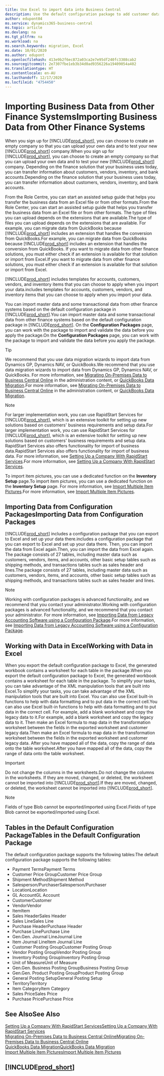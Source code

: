 ```yaml
---
title: Use Excel to import data into Business Central
description: Use the default configuration package to add customer data in Excel and import the data back into Business Central.
author: edupont04
ms.service: dynamics365-business-central
ms.topic: article
ms.devlang: na
ms.tgt_pltfrm: na
ms.workload: na
ms.search.keywords: migration, Excel
ms.date: 10/01/2020
ms.author: edupont
ms.openlocfilehash: 413e9b2f6ec872a03ca2e7e95df240fc3308cab2
ms.sourcegitcommit: 2e7307fbe1eb3b34d0ad9356226a19409054a402
ms.translationtype: HT
ms.contentlocale: en-AU
ms.lasthandoff: 12/17/2020
ms.locfileid: "4754450"
---
```

# <a name="importing-business-data-from-other-finance-systems"></a><span data-ttu-id="ab51b-103">Importing Business Data from Other Finance Systems</span><span class="sxs-lookup"><span data-stu-id="ab51b-103">Importing Business Data from Other Finance Systems</span></span>

<span data-ttu-id="ab51b-104">When you sign up for [!INCLUDE[prod_short](includes/prod_short.md)], you can choose to create an empty company so that you can upload your own data and to test your new [!INCLUDE[prod_short](includes/prod_short.md)] company.</span><span class="sxs-lookup"><span data-stu-id="ab51b-104">When you sign up for [!INCLUDE[prod_short](includes/prod_short.md)], you can choose to create an empty company so that you can upload your own data and to test your new [!INCLUDE[prod_short](includes/prod_short.md)] company.</span></span> <span data-ttu-id="ab51b-105">Depending on the finance solution that your business uses today, you can transfer information about customers, vendors, inventory, and bank accounts.</span><span class="sxs-lookup"><span data-stu-id="ab51b-105">Depending on the finance solution that your business uses today, you can transfer information about customers, vendors, inventory, and bank accounts.</span></span>  

<span data-ttu-id="ab51b-106">From the Role Centre, you can start an assisted setup guide that helps you transfer the business data from an Excel file or from other formats.</span><span class="sxs-lookup"><span data-stu-id="ab51b-106">From the Role Center, you can start an assisted setup guide that helps you transfer the business data from an Excel file or from other formats.</span></span> <span data-ttu-id="ab51b-107">The type of files you can upload depends on the extensions that are available.</span><span class="sxs-lookup"><span data-stu-id="ab51b-107">The type of files you can upload depends on the extensions that are available.</span></span> <span data-ttu-id="ab51b-108">For example, you can migrate data from QuickBooks because [!INCLUDE[prod_short](includes/prod_short.md)] includes an extension that handles the conversion from QuickBooks.</span><span class="sxs-lookup"><span data-stu-id="ab51b-108">For example, you can migrate data from QuickBooks because [!INCLUDE[prod_short](includes/prod_short.md)] includes an extension that handles the conversion from QuickBooks.</span></span> <span data-ttu-id="ab51b-109">If you want to migrate data from other finance solutions, you must either check if an extension is available for that solution or import from Excel.</span><span class="sxs-lookup"><span data-stu-id="ab51b-109">If you want to migrate data from other finance solutions, you must either check if an extension is available for that solution or import from Excel.</span></span>  

[!INCLUDE[prod_short](includes/prod_short.md)] <span data-ttu-id="ab51b-110">includes templates for accounts, customers, vendors, and inventory items that you can choose to apply when you import your data.</span><span class="sxs-lookup"><span data-stu-id="ab51b-110">includes templates for accounts, customers, vendors, and inventory items that you can choose to apply when you import your data.</span></span>

<span data-ttu-id="ab51b-111">You can import master data and some transactional data from other finance systems based on the default configuration package in [!INCLUDE[prod_short](includes/prod_short.md)].</span><span class="sxs-lookup"><span data-stu-id="ab51b-111">You can import master data and some transactional data from other finance systems based on the default configuration package in [!INCLUDE[prod_short](includes/prod_short.md)].</span></span> <span data-ttu-id="ab51b-112">On the **Configuration Packages** page, you can work with the package to import and validate the data before you apply the package.</span><span class="sxs-lookup"><span data-stu-id="ab51b-112">On the **Configuration Packages** page, you can work with the package to import and validate the data before you apply the package.</span></span>  

> [!TIP]  
> <span data-ttu-id="ab51b-113">We recommend that you use data migration wizards to import data from Dynamics GP, Dynamics NAV, or QuickBooks.</span><span class="sxs-lookup"><span data-stu-id="ab51b-113">We recommend that you use data migration wizards to import data from Dynamics GP, Dynamics NAV, or QuickBooks.</span></span> <span data-ttu-id="ab51b-114">For more information, see [Migrating On-Premises Data to Business Central Online](/dynamics365/business-central/dev-itpro/administration/migrate-data) in the administration content, or [QuickBooks Data Migration](ui-extensions-quickbooks-data-migration.md).</span><span class="sxs-lookup"><span data-stu-id="ab51b-114">For more information, see [Migrating On-Premises Data to Business Central Online](/dynamics365/business-central/dev-itpro/administration/migrate-data) in the administration content, or [QuickBooks Data Migration](ui-extensions-quickbooks-data-migration.md).</span></span>

> [!NOTE]  
> <span data-ttu-id="ab51b-115">For larger implementation work, you can use RapidStart Services for [!INCLUDE[prod_short](includes/prod_short.md)], which is an extensive toolkit for setting up new solutions based on customers' business requirements and setup data.</span><span class="sxs-lookup"><span data-stu-id="ab51b-115">For larger implementation work, you can use RapidStart Services for [!INCLUDE[prod_short](includes/prod_short.md)], which is an extensive toolkit for setting up new solutions based on customers' business requirements and setup data.</span></span> <span data-ttu-id="ab51b-116">RapidStart Services also offers functionality for import of business data.</span><span class="sxs-lookup"><span data-stu-id="ab51b-116">RapidStart Services also offers functionality for import of business data.</span></span> <span data-ttu-id="ab51b-117">For more information, see [Setting Up a Company With RapidStart Services](admin-set-up-a-company-with-rapidstart.md).</span><span class="sxs-lookup"><span data-stu-id="ab51b-117">For more information, see [Setting Up a Company With RapidStart Services](admin-set-up-a-company-with-rapidstart.md).</span></span>

<span data-ttu-id="ab51b-118">To import item pictures, you can use a dedicated function on the **Inventory Setup** page.</span><span class="sxs-lookup"><span data-stu-id="ab51b-118">To import item pictures, you can use a dedicated function on the **Inventory Setup** page.</span></span> <span data-ttu-id="ab51b-119">For more information, see [Import Multiple Item Pictures](inventory-how-import-item-pictures.md).</span><span class="sxs-lookup"><span data-stu-id="ab51b-119">For more information, see [Import Multiple Item Pictures](inventory-how-import-item-pictures.md).</span></span>

## <a name="importing-data-from-configuration-packages"></a><span data-ttu-id="ab51b-120">Importing Data from Configuration Packages</span><span class="sxs-lookup"><span data-stu-id="ab51b-120">Importing Data from Configuration Packages</span></span>
[!INCLUDE[prod_short](includes/prod_short.md)] <span data-ttu-id="ab51b-121">includes a configuration package that you can export to Excel and set up your data there.</span><span class="sxs-lookup"><span data-stu-id="ab51b-121">includes a configuration package that you can export to Excel and set up your data there.</span></span> <span data-ttu-id="ab51b-122">Then, you can import the data from Excel again.</span><span class="sxs-lookup"><span data-stu-id="ab51b-122">Then, you can import the data from Excel again.</span></span> <span data-ttu-id="ab51b-123">The package consists of 27 tables, including master data such as customers, vendors, items, and accounts, other basic setup tables such as shipping methods, and transactions tables such as sales header and lines.</span><span class="sxs-lookup"><span data-stu-id="ab51b-123">The package consists of 27 tables, including master data such as customers, vendors, items, and accounts, other basic setup tables such as shipping methods, and transactions tables such as sales header and lines.</span></span>  

> [!NOTE]  
>   <span data-ttu-id="ab51b-124">Working with configuration packages is advanced functionality, and we recommend that you contact your administrator.</span><span class="sxs-lookup"><span data-stu-id="ab51b-124">Working with configuration packages is advanced functionality, and we recommend that you contact your administrator.</span></span> <span data-ttu-id="ab51b-125">For more information, see [Importing Data from Legacy Accounting Software using a Configuration Package](across-import-data-configuration-packages.md).</span><span class="sxs-lookup"><span data-stu-id="ab51b-125">For more information, see [Importing Data from Legacy Accounting Software using a Configuration Package](across-import-data-configuration-packages.md).</span></span>

## <a name="working-with-data-in-excel"></a><span data-ttu-id="ab51b-126">Working with Data in Excel</span><span class="sxs-lookup"><span data-stu-id="ab51b-126">Working with Data in Excel</span></span>
<span data-ttu-id="ab51b-127">When you export the default configuration package to Excel, the generated workbook contains a worksheet for each table in the package.</span><span class="sxs-lookup"><span data-stu-id="ab51b-127">When you export the default configuration package to Excel, the generated workbook contains a worksheet for each table in the package.</span></span> <span data-ttu-id="ab51b-128">To simplify your tasks, you can take advantage of the XML manipulation tools that are built into Excel.</span><span class="sxs-lookup"><span data-stu-id="ab51b-128">To simplify your tasks, you can take advantage of the XML manipulation tools that are built into Excel.</span></span> <span data-ttu-id="ab51b-129">You can also use Excel built-in functions to help with data formatting and to put data in the correct cell.</span><span class="sxs-lookup"><span data-stu-id="ab51b-129">You can also use Excel built-in functions to help with data formatting and to put data in the correct cell.</span></span> <span data-ttu-id="ab51b-130">For example, add a blank worksheet and copy the legacy data to it.</span><span class="sxs-lookup"><span data-stu-id="ab51b-130">For example, add a blank worksheet and copy the legacy data to it.</span></span> <span data-ttu-id="ab51b-131">Then make an Excel formula to map data in the transformation worksheet between the fields in the exported worksheet and customer legacy data.</span><span class="sxs-lookup"><span data-stu-id="ab51b-131">Then make an Excel formula to map data in the transformation worksheet between the fields in the exported worksheet and customer legacy data.</span></span> <span data-ttu-id="ab51b-132">After you have mapped all of the data, copy the range of data onto the table worksheet.</span><span class="sxs-lookup"><span data-stu-id="ab51b-132">After you have mapped all of the data, copy the range of data onto the table worksheet.</span></span>  

> [!IMPORTANT]  
>  <span data-ttu-id="ab51b-133">Do not change the columns in the worksheets.</span><span class="sxs-lookup"><span data-stu-id="ab51b-133">Do not change the columns in the worksheets.</span></span> <span data-ttu-id="ab51b-134">If they are moved, changed, or deleted, the worksheet cannot be imported into [!INCLUDE[prod_short](includes/prod_short.md)].</span><span class="sxs-lookup"><span data-stu-id="ab51b-134">If they are moved, changed, or deleted, the worksheet cannot be imported into [!INCLUDE[prod_short](includes/prod_short.md)].</span></span>

> [!NOTE]
> <span data-ttu-id="ab51b-135">Fields of type Blob cannot be exported/imported using Excel.</span><span class="sxs-lookup"><span data-stu-id="ab51b-135">Fields of type Blob cannot be exported/imported using Excel.</span></span>

## <a name="tables-in-the-default-configuration-package"></a><span data-ttu-id="ab51b-136">Tables in the Default Configuration Package</span><span class="sxs-lookup"><span data-stu-id="ab51b-136">Tables in the Default Configuration Package</span></span>
<span data-ttu-id="ab51b-137">The default configuration package supports the following tables:</span><span class="sxs-lookup"><span data-stu-id="ab51b-137">The default configuration package supports the following tables:</span></span>

-   <span data-ttu-id="ab51b-138">Payment Terms</span><span class="sxs-lookup"><span data-stu-id="ab51b-138">Payment Terms</span></span>
-   <span data-ttu-id="ab51b-139">Customer Price Group</span><span class="sxs-lookup"><span data-stu-id="ab51b-139">Customer Price Group</span></span>
-   <span data-ttu-id="ab51b-140">Shipment Method</span><span class="sxs-lookup"><span data-stu-id="ab51b-140">Shipment Method</span></span>
-   <span data-ttu-id="ab51b-141">Salesperson/Purchaser</span><span class="sxs-lookup"><span data-stu-id="ab51b-141">Salesperson/Purchaser</span></span>
-   <span data-ttu-id="ab51b-142">Location</span><span class="sxs-lookup"><span data-stu-id="ab51b-142">Location</span></span>
-   <span data-ttu-id="ab51b-143">GL Account</span><span class="sxs-lookup"><span data-stu-id="ab51b-143">GL Account</span></span>
-   <span data-ttu-id="ab51b-144">Customer</span><span class="sxs-lookup"><span data-stu-id="ab51b-144">Customer</span></span>
-   <span data-ttu-id="ab51b-145">Vendor</span><span class="sxs-lookup"><span data-stu-id="ab51b-145">Vendor</span></span>
-   <span data-ttu-id="ab51b-146">Item</span><span class="sxs-lookup"><span data-stu-id="ab51b-146">Item</span></span>
-   <span data-ttu-id="ab51b-147">Sales Header</span><span class="sxs-lookup"><span data-stu-id="ab51b-147">Sales Header</span></span>
-   <span data-ttu-id="ab51b-148">Sales Line</span><span class="sxs-lookup"><span data-stu-id="ab51b-148">Sales Line</span></span>
-   <span data-ttu-id="ab51b-149">Purchase Header</span><span class="sxs-lookup"><span data-stu-id="ab51b-149">Purchase Header</span></span>
-   <span data-ttu-id="ab51b-150">Purchase Line</span><span class="sxs-lookup"><span data-stu-id="ab51b-150">Purchase Line</span></span>
-   <span data-ttu-id="ab51b-151">Gen.</span><span class="sxs-lookup"><span data-stu-id="ab51b-151">Gen.</span></span> <span data-ttu-id="ab51b-152">Journal Line</span><span class="sxs-lookup"><span data-stu-id="ab51b-152">Journal Line</span></span>
-   <span data-ttu-id="ab51b-153">Item Journal Line</span><span class="sxs-lookup"><span data-stu-id="ab51b-153">Item Journal Line</span></span>
-   <span data-ttu-id="ab51b-154">Customer Posting Group</span><span class="sxs-lookup"><span data-stu-id="ab51b-154">Customer Posting Group</span></span>
-   <span data-ttu-id="ab51b-155">Vendor Posting Group</span><span class="sxs-lookup"><span data-stu-id="ab51b-155">Vendor Posting Group</span></span>
-   <span data-ttu-id="ab51b-156">Inventory Posting Group</span><span class="sxs-lookup"><span data-stu-id="ab51b-156">Inventory Posting Group</span></span>
-   <span data-ttu-id="ab51b-157">Unit of Measure</span><span class="sxs-lookup"><span data-stu-id="ab51b-157">Unit of Measure</span></span>
-   <span data-ttu-id="ab51b-158">Gen.</span><span class="sxs-lookup"><span data-stu-id="ab51b-158">Gen.</span></span> <span data-ttu-id="ab51b-159">Business Posting Group</span><span class="sxs-lookup"><span data-stu-id="ab51b-159">Business Posting Group</span></span>
-   <span data-ttu-id="ab51b-160">Gen.</span><span class="sxs-lookup"><span data-stu-id="ab51b-160">Gen.</span></span> <span data-ttu-id="ab51b-161">Product Posting Group</span><span class="sxs-lookup"><span data-stu-id="ab51b-161">Product Posting Group</span></span>
-   <span data-ttu-id="ab51b-162">General Posting Setup</span><span class="sxs-lookup"><span data-stu-id="ab51b-162">General Posting Setup</span></span>
-   <span data-ttu-id="ab51b-163">Territory</span><span class="sxs-lookup"><span data-stu-id="ab51b-163">Territory</span></span>
-   <span data-ttu-id="ab51b-164">Item Category</span><span class="sxs-lookup"><span data-stu-id="ab51b-164">Item Category</span></span>
-   <span data-ttu-id="ab51b-165">Sales Price</span><span class="sxs-lookup"><span data-stu-id="ab51b-165">Sales Price</span></span>
-   <span data-ttu-id="ab51b-166">Purchase Price</span><span class="sxs-lookup"><span data-stu-id="ab51b-166">Purchase Price</span></span>

## <a name="see-also"></a><span data-ttu-id="ab51b-167">See Also</span><span class="sxs-lookup"><span data-stu-id="ab51b-167">See Also</span></span>
[<span data-ttu-id="ab51b-168">Setting Up a Company With RapidStart Services</span><span class="sxs-lookup"><span data-stu-id="ab51b-168">Setting Up a Company With RapidStart Services</span></span>](admin-set-up-a-company-with-rapidstart.md)  
[<span data-ttu-id="ab51b-169">Migrating On-Premises Data to Business Central Online</span><span class="sxs-lookup"><span data-stu-id="ab51b-169">Migrating On-Premises Data to Business Central Online</span></span>](/dynamics365/business-central/dev-itpro/administration/migrate-data)  
[<span data-ttu-id="ab51b-170">QuickBooks Data Migration</span><span class="sxs-lookup"><span data-stu-id="ab51b-170">QuickBooks Data Migration</span></span>](ui-extensions-quickbooks-data-migration.md)  
[<span data-ttu-id="ab51b-171">Import Multiple Item Pictures</span><span class="sxs-lookup"><span data-stu-id="ab51b-171">Import Multiple Item Pictures</span></span>](inventory-how-import-item-pictures.md)

## [!INCLUDE[prod_short](includes/free_trial_md.md)]  
